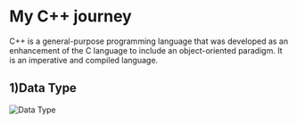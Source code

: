 # My C++ journey

C++ is a general-purpose programming language that was developed as an enhancement of the C language to
include an object-oriented paradigm. It is an imperative and compiled language.
## 1)Data Type
![Data Type](https://github.com/rashmi-992/PracticeCode/assets/97144135/7f4b0aae-d0f4-423a-85bb-4068ef8e1137)

